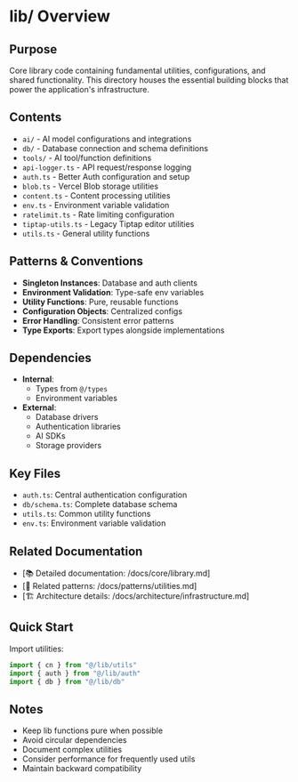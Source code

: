 # lib/ Overview

## Purpose
Core library code containing fundamental utilities, configurations, and shared functionality. This directory houses the essential building blocks that power the application's infrastructure.

## Contents
- `ai/` - AI model configurations and integrations
- `db/` - Database connection and schema definitions
- `tools/` - AI tool/function definitions
- `api-logger.ts` - API request/response logging
- `auth.ts` - Better Auth configuration and setup
- `blob.ts` - Vercel Blob storage utilities
- `content.ts` - Content processing utilities
- `env.ts` - Environment variable validation
- `ratelimit.ts` - Rate limiting configuration
- `tiptap-utils.ts` - Legacy Tiptap editor utilities
- `utils.ts` - General utility functions

## Patterns & Conventions
- **Singleton Instances**: Database and auth clients
- **Environment Validation**: Type-safe env variables
- **Utility Functions**: Pure, reusable functions
- **Configuration Objects**: Centralized configs
- **Error Handling**: Consistent error patterns
- **Type Exports**: Export types alongside implementations

## Dependencies
- **Internal**: 
  - Types from `@/types`
  - Environment variables
- **External**: 
  - Database drivers
  - Authentication libraries
  - AI SDKs
  - Storage providers

## Key Files
- `auth.ts`: Central authentication configuration
- `db/schema.ts`: Complete database schema
- `utils.ts`: Common utility functions
- `env.ts`: Environment variable validation

## Related Documentation
- [📚 Detailed documentation: /docs/core/library.md]
- [🔗 Related patterns: /docs/patterns/utilities.md]
- [🏗️ Architecture details: /docs/architecture/infrastructure.md]

## Quick Start
Import utilities:
```typescript
import { cn } from "@/lib/utils"
import { auth } from "@/lib/auth"
import { db } from "@/lib/db"
```

## Notes
- Keep lib functions pure when possible
- Avoid circular dependencies
- Document complex utilities
- Consider performance for frequently used utils
- Maintain backward compatibility
